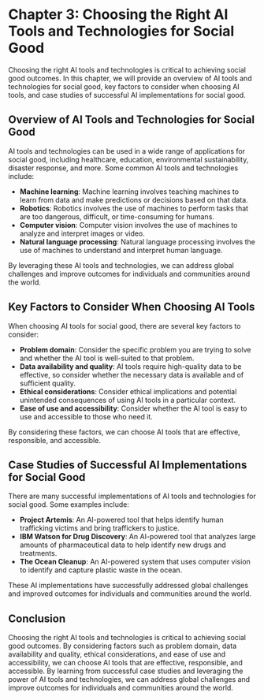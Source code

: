 Chapter 3: Choosing the Right AI Tools and Technologies for Social Good
=======================================================================

Choosing the right AI tools and technologies is critical to achieving social good outcomes. In this chapter, we will provide an overview of AI tools and technologies for social good, key factors to consider when choosing AI tools, and case studies of successful AI implementations for social good.

Overview of AI Tools and Technologies for Social Good
-----------------------------------------------------

AI tools and technologies can be used in a wide range of applications for social good, including healthcare, education, environmental sustainability, disaster response, and more. Some common AI tools and technologies include:

* **Machine learning**: Machine learning involves teaching machines to learn from data and make predictions or decisions based on that data.
* **Robotics**: Robotics involves the use of machines to perform tasks that are too dangerous, difficult, or time-consuming for humans.
* **Computer vision**: Computer vision involves the use of machines to analyze and interpret images or video.
* **Natural language processing**: Natural language processing involves the use of machines to understand and interpret human language.

By leveraging these AI tools and technologies, we can address global challenges and improve outcomes for individuals and communities around the world.

Key Factors to Consider When Choosing AI Tools
----------------------------------------------

When choosing AI tools for social good, there are several key factors to consider:

* **Problem domain**: Consider the specific problem you are trying to solve and whether the AI tool is well-suited to that problem.
* **Data availability and quality**: AI tools require high-quality data to be effective, so consider whether the necessary data is available and of sufficient quality.
* **Ethical considerations**: Consider ethical implications and potential unintended consequences of using AI tools in a particular context.
* **Ease of use and accessibility**: Consider whether the AI tool is easy to use and accessible to those who need it.

By considering these factors, we can choose AI tools that are effective, responsible, and accessible.

Case Studies of Successful AI Implementations for Social Good
-------------------------------------------------------------

There are many successful implementations of AI tools and technologies for social good. Some examples include:

* **Project Artemis**: An AI-powered tool that helps identify human trafficking victims and bring traffickers to justice.
* **IBM Watson for Drug Discovery**: An AI-powered tool that analyzes large amounts of pharmaceutical data to help identify new drugs and treatments.
* **The Ocean Cleanup**: An AI-powered system that uses computer vision to identify and capture plastic waste in the ocean.

These AI implementations have successfully addressed global challenges and improved outcomes for individuals and communities around the world.

Conclusion
----------

Choosing the right AI tools and technologies is critical to achieving social good outcomes. By considering factors such as problem domain, data availability and quality, ethical considerations, and ease of use and accessibility, we can choose AI tools that are effective, responsible, and accessible. By learning from successful case studies and leveraging the power of AI tools and technologies, we can address global challenges and improve outcomes for individuals and communities around the world.
